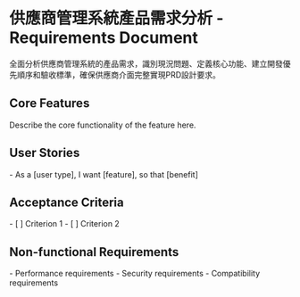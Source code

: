 # 供應商管理系統產品需求分析 - Requirements Document

全面分析供應商管理系統的產品需求，識別現況問題、定義核心功能、建立開發優先順序和驗收標準，確保供應商介面完整實現PRD設計要求。

## Core Features

<template-requirements>
Describe the core functionality of the feature here.
</template-requirements>

## User Stories

<template-requirements>
- As a [user type], I want [feature], so that [benefit]
</template-requirements>

## Acceptance Criteria

<template-requirements>
- [ ] Criterion 1
- [ ] Criterion 2
</template-requirements>

## Non-functional Requirements

<template-requirements>
- Performance requirements
- Security requirements
- Compatibility requirements
</template-requirements>
